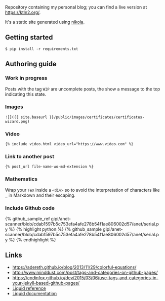 Repository containing my personal blog; you can find a live version at https://ktln2.org/.

It's a static site generated using [nikola](https://getnikola.com/).

## Getting started

```
$ pip install -r requirements.txt
```

## Authoring guide

### Work in progress

Posts with the tag ``WIP`` are uncomplete posts, the show a message to the top
indicating this state.

### Images

```
![]({{ site.baseurl }}/public/images/certificates/certificates-wizard.png)
```

### Video

    {% include video.html video_url="https://www.video.com" %}

### Link to another post

    {% post_url file-name-wo-md-extension %}

### Mathematics

Wrap your ``TeX`` inside a ``<div>`` so to avoid the interpretation
of characters like ``_`` in Markdown and their escaping.

### Include Github code

{% github_sample_ref gipi/anet-scanner/blob/cdab1597b5c753efa4afe278b54f1ae806002d57/anet/serial.py %}
{% highlight python %}
{% github_sample gipi/anet-scanner/blob/cdab1597b5c753efa4afe278b54f1ae806002d57/anet/serial.py %}
{% endhighlight %}

## Links

 - https://adereth.github.io/blog/2013/11/29/colorful-equations/
 - http://www.minddust.com/post/tags-and-categories-on-github-pages/
 - https://codinfox.github.io/dev/2015/03/06/use-tags-and-categories-in-your-jekyll-based-github-pages/
 - [Liquid reference](https://docs.shopify.com/themes/liquid)
 - [Liquid documentation](https://github.com/Shopify/liquid/wiki/Liquid-for-Designers)
